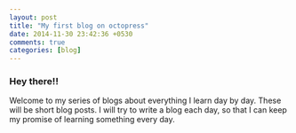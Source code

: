 ```yaml
---
layout: post
title: "My first blog on octopress"
date: 2014-11-30 23:42:36 +0530
comments: true
categories: [blog] 
---
```


### Hey there!!

Welcome to my series of blogs about everything I learn day by day. These will be short blog posts. I will try to write a blog each day, so that I can keep my promise of learning something every day. 
